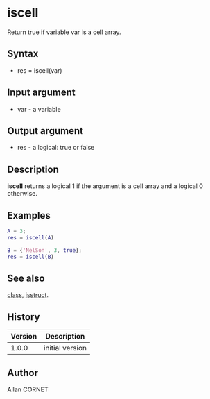 

# iscell

Return true if variable var is a cell array.

## Syntax

- res = iscell(var)

## Input argument

 - var - a variable

## Output argument

 - res - a logical: true or false

## Description

<b>iscell</b> returns a logical 1 if the argument is a cell array and a logical 0 otherwise.

## Examples

```matlab
A = 3;
res = iscell(A)
```
```matlab
B = {'NelSon', 3, true};
res = iscell(B)
```

## See also

[class](class.md), [isstruct](isstruct.html).
## History

|Version|Description|
|------|------|
|1.0.0|initial version|


## Author

Allan CORNET



